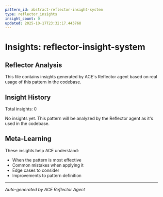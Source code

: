 ```yaml
---
pattern_id: abstract-reflector-insight-system
type: reflector_insights
insight_count: 0
updated: 2025-10-17T23:32:17.443768
---
```

# Insights: reflector-insight-system

## Reflector Analysis

This file contains insights generated by ACE's Reflector agent based on real usage of this pattern in the codebase.

## Insight History

Total insights: 0

No insights yet. This pattern will be analyzed by the Reflector agent as it's used in the codebase.

## Meta-Learning

These insights help ACE understand:
- When the pattern is most effective
- Common mistakes when applying it
- Edge cases to consider
- Improvements to pattern definition

---

*Auto-generated by ACE Reflector Agent*
